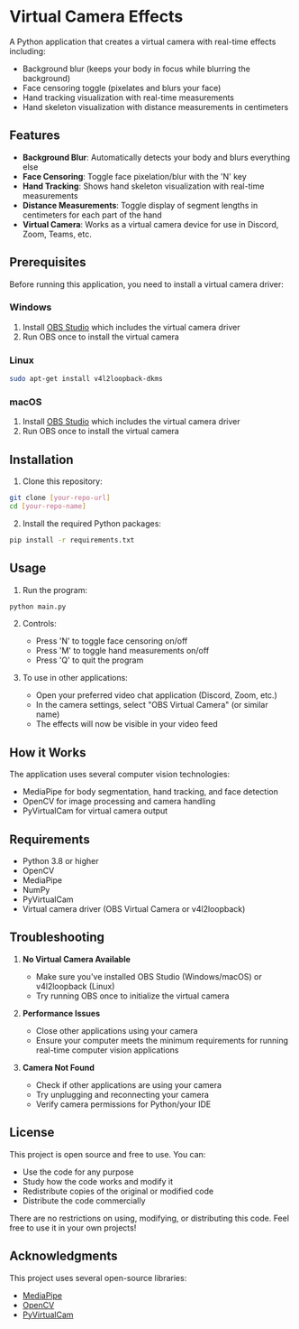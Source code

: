 # Virtual Camera Effects

A Python application that creates a virtual camera with real-time effects including:
- Background blur (keeps your body in focus while blurring the background)
- Face censoring toggle (pixelates and blurs your face)
- Hand tracking visualization with real-time measurements
- Hand skeleton visualization with distance measurements in centimeters

## Features

- **Background Blur**: Automatically detects your body and blurs everything else
- **Face Censoring**: Toggle face pixelation/blur with the 'N' key
- **Hand Tracking**: Shows hand skeleton visualization with real-time measurements
- **Distance Measurements**: Toggle display of segment lengths in centimeters for each part of the hand
- **Virtual Camera**: Works as a virtual camera device for use in Discord, Zoom, Teams, etc.

## Prerequisites

Before running this application, you need to install a virtual camera driver:

### Windows
1. Install [OBS Studio](https://obsproject.com/) which includes the virtual camera driver
2. Run OBS once to install the virtual camera

### Linux
```bash
sudo apt-get install v4l2loopback-dkms
```

### macOS
1. Install [OBS Studio](https://obsproject.com/) which includes the virtual camera driver
2. Run OBS once to install the virtual camera

## Installation

1. Clone this repository:
```bash
git clone [your-repo-url]
cd [your-repo-name]
```

2. Install the required Python packages:
```bash
pip install -r requirements.txt
```

## Usage

1. Run the program:
```bash
python main.py
```

2. Controls:
   - Press 'N' to toggle face censoring on/off
   - Press 'M' to toggle hand measurements on/off
   - Press 'Q' to quit the program

3. To use in other applications:
   - Open your preferred video chat application (Discord, Zoom, etc.)
   - In the camera settings, select "OBS Virtual Camera" (or similar name)
   - The effects will now be visible in your video feed

## How it Works

The application uses several computer vision technologies:
- MediaPipe for body segmentation, hand tracking, and face detection
- OpenCV for image processing and camera handling
- PyVirtualCam for virtual camera output

## Requirements

- Python 3.8 or higher
- OpenCV
- MediaPipe
- NumPy
- PyVirtualCam
- Virtual camera driver (OBS Virtual Camera or v4l2loopback)

## Troubleshooting

1. **No Virtual Camera Available**
   - Make sure you've installed OBS Studio (Windows/macOS) or v4l2loopback (Linux)
   - Try running OBS once to initialize the virtual camera

2. **Performance Issues**
   - Close other applications using your camera
   - Ensure your computer meets the minimum requirements for running real-time computer vision applications

3. **Camera Not Found**
   - Check if other applications are using your camera
   - Try unplugging and reconnecting your camera
   - Verify camera permissions for Python/your IDE

## License

This project is open source and free to use. You can:
- Use the code for any purpose
- Study how the code works and modify it
- Redistribute copies of the original or modified code
- Distribute the code commercially

There are no restrictions on using, modifying, or distributing this code. Feel free to use it in your own projects!

## Acknowledgments

This project uses several open-source libraries:
- [MediaPipe](https://mediapipe.dev/)
- [OpenCV](https://opencv.org/)
- [PyVirtualCam](https://github.com/letmaik/pyvirtualcam) 

